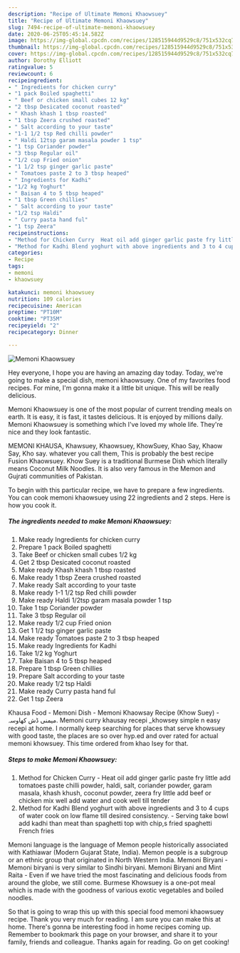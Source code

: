 ```yaml
---
description: "Recipe of Ultimate Memoni Khaowsuey"
title: "Recipe of Ultimate Memoni Khaowsuey"
slug: 7494-recipe-of-ultimate-memoni-khaowsuey
date: 2020-06-25T05:45:14.582Z
image: https://img-global.cpcdn.com/recipes/128515944d9529c8/751x532cq70/memoni-khaowsuey-recipe-main-photo.jpg
thumbnail: https://img-global.cpcdn.com/recipes/128515944d9529c8/751x532cq70/memoni-khaowsuey-recipe-main-photo.jpg
cover: https://img-global.cpcdn.com/recipes/128515944d9529c8/751x532cq70/memoni-khaowsuey-recipe-main-photo.jpg
author: Dorothy Elliott
ratingvalue: 5
reviewcount: 6
recipeingredient:
- " Ingredients for chicken curry"
- "1 pack Boiled spaghetti"
- " Beef or chicken small cubes 12 kg"
- "2 tbsp Desicated coconut roasted"
- " Khash khash 1 tbsp roasted"
- "1 tbsp Zeera crushed roasted"
- " Salt according to your taste"
- "1-1 1/2 tsp Red chilli powder"
- " Haldi 12tsp garam masala powder 1 tsp"
- "1 tsp Coriander powder"
- "3 tbsp Regular oil"
- "1/2 cup Fried onion"
- "1 1/2 tsp ginger garlic paste"
- " Tomatoes paste 2 to 3 tbsp heaped"
- " Ingredients for Kadhi"
- "1/2 kg Yoghurt"
- " Baisan 4 to 5 tbsp heaped"
- "1 tbsp Green chillies"
- " Salt according to your taste"
- "1/2 tsp Haldi"
- " Curry pasta hand ful"
- "1 tsp Zeera"
recipeinstructions:
- "Method for Chicken Curry  Heat oil add ginger garlic paste fry little add tomatoes paste chilli powder, haldi, salt, coriander powder, garam masala, khash khush, coconut powder, zeera fry little add beef or chicken mix well add water and cook well till tender"
- "Method for Kadhi Blend yoghurt with above ingredients and 3 to 4 cups of water cook on low flame till desired consistency. Serving take bowl add kadhi than meat than spaghetti top with chip,s fried spaghetti French fries"
categories:
- Recipe
tags:
- memoni
- khaowsuey

katakunci: memoni khaowsuey 
nutrition: 109 calories
recipecuisine: American
preptime: "PT10M"
cooktime: "PT35M"
recipeyield: "2"
recipecategory: Dinner

---
```



![Memoni Khaowsuey](https://img-global.cpcdn.com/recipes/128515944d9529c8/751x532cq70/memoni-khaowsuey-recipe-main-photo.jpg)

Hey everyone, I hope you are having an amazing day today. Today, we're going to make a special dish, memoni khaowsuey. One of my favorites food recipes. For mine, I'm gonna make it a little bit unique. This will be really delicious.

Memoni Khaowsuey is one of the most popular of current trending meals on earth. It is easy, it is fast, it tastes delicious. It is enjoyed by millions daily. Memoni Khaowsuey is something which I've loved my whole life. They're nice and they look fantastic.

MEMONI KHAUSA, Khawsuey, Khaowsuey, KhowSuey, Khao Say, Khaow Say, Kho say. whatever you call them, This is probably the best recipe Fusion Khaowsuey. Khow Suey is a traditional Burmese Dish which literally means Coconut Milk Noodles. It is also very famous in the Memon and Gujrati communities of Pakistan.


To begin with this particular recipe, we have to prepare a few ingredients. You can cook memoni khaowsuey using 22 ingredients and 2 steps. Here is how you cook it.

<!--inarticleads1-->

##### The ingredients needed to make Memoni Khaowsuey:

1. Make ready  Ingredients for chicken curry
1. Prepare 1 pack Boiled spaghetti
1. Take  Beef or chicken small cubes 1/2 kg
1. Get 2 tbsp Desicated coconut roasted
1. Make ready  Khash khash 1 tbsp roasted
1. Make ready 1 tbsp Zeera crushed roasted
1. Make ready  Salt according to your taste
1. Make ready 1-1 1/2 tsp Red chilli powder
1. Make ready  Haldi 1/2tsp garam masala powder 1 tsp
1. Take 1 tsp Coriander powder
1. Take 3 tbsp Regular oil
1. Make ready 1/2 cup Fried onion
1. Get 1 1/2 tsp ginger garlic paste
1. Make ready  Tomatoes paste 2 to 3 tbsp heaped
1. Make ready  Ingredients for Kadhi
1. Take 1/2 kg Yoghurt
1. Take  Baisan 4 to 5 tbsp heaped
1. Prepare 1 tbsp Green chillies
1. Prepare  Salt according to your taste
1. Make ready 1/2 tsp Haldi
1. Make ready  Curry pasta hand ful
1. Get 1 tsp Zeera


Khausa Food - Memoni Dish - Memoni Khaowsay Recipe (Khow Suey) - میمنی ڈش کھاوسہ. Memoni curry khausay recepi _khowsey simple n easy recepi at home. I normally keep searching for places that serve khowsuey with good taste, the places are so over hyp.ed and over rated for actual memoni khowsuey. This time ordered from khao Isey for that. 

<!--inarticleads2-->

##### Steps to make Memoni Khaowsuey:

1. Method for Chicken Curry  - Heat oil add ginger garlic paste fry little add tomatoes paste chilli powder, haldi, salt, coriander powder, garam masala, khash khush, coconut powder, zeera fry little add beef or chicken mix well add water and cook well till tender
1. Method for Kadhi Blend yoghurt with above ingredients and 3 to 4 cups of water cook on low flame till desired consistency. - Serving take bowl add kadhi than meat than spaghetti top with chip,s fried spaghetti French fries


Memoni language is the language of Memon people historically associated with Kathiawar (Modern Gujarat State, India). Memon people is a subgroup or an ethnic group that originated in North Western India. Memoni Biryani - Memoni biryani is very similar to Sindhi biryani. Memoni Biryani and Mint Raita - Even if we have tried the most fascinating and delicious foods from around the globe, we still come. Burmese Khowsuey is a one-pot meal which is made with the goodness of various exotic vegetables and boiled noodles. 

So that is going to wrap this up with this special food memoni khaowsuey recipe. Thank you very much for reading. I am sure you can make this at home. There's gonna be interesting food in home recipes coming up. Remember to bookmark this page on your browser, and share it to your family, friends and colleague. Thanks again for reading. Go on get cooking!
